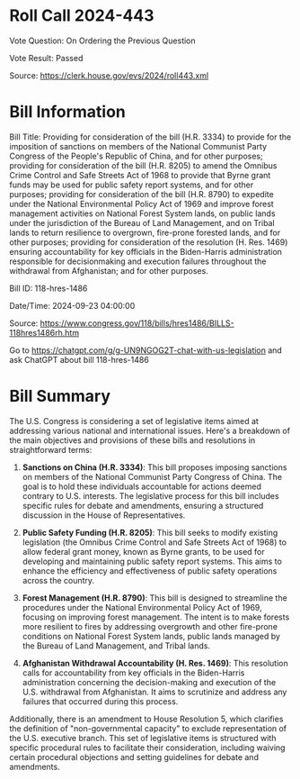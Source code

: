 # Roll Call 2024-443

Vote Question: On Ordering the Previous Question

Vote Result: Passed

Source: https://clerk.house.gov/evs/2024/roll443.xml

# Bill Information

Bill Title: Providing for consideration of the bill (H.R. 3334) to provide for the imposition of sanctions on members of the National Communist Party Congress of the People's Republic of China, and for other purposes; providing for consideration of the bill (H.R. 8205) to amend the Omnibus Crime Control and Safe Streets Act of 1968 to provide that Byrne grant funds may be used for public safety report systems, and for other purposes; providing for consideration of the bill (H.R. 8790) to expedite under the National Environmental Policy Act of 1969 and improve forest management activities on National Forest System lands, on public lands under the jurisdiction of the Bureau of Land Management, and on Tribal lands to return resilience to overgrown, fire-prone forested lands, and for other purposes; providing for consideration of the resolution (H. Res. 1469) ensuring accountability for key officials in the Biden-Harris administration responsible for decisionmaking and execution failures throughout the withdrawal from Afghanistan; and for other purposes.

Bill ID: 118-hres-1486

Date/Time: 2024-09-23 04:00:00

Source: https://www.congress.gov/118/bills/hres1486/BILLS-118hres1486rh.htm

Go to https://chatgpt.com/g/g-UN9NGOG2T-chat-with-us-legislation and ask ChatGPT about bill 118-hres-1486

# Bill Summary
The U.S. Congress is considering a set of legislative items aimed at addressing various national and international issues. Here's a breakdown of the main objectives and provisions of these bills and resolutions in straightforward terms:

1. **Sanctions on China (H.R. 3334)**: This bill proposes imposing sanctions on members of the National Communist Party Congress of China. The goal is to hold these individuals accountable for actions deemed contrary to U.S. interests. The legislative process for this bill includes specific rules for debate and amendments, ensuring a structured discussion in the House of Representatives.

2. **Public Safety Funding (H.R. 8205)**: This bill seeks to modify existing legislation (the Omnibus Crime Control and Safe Streets Act of 1968) to allow federal grant money, known as Byrne grants, to be used for developing and maintaining public safety report systems. This aims to enhance the efficiency and effectiveness of public safety operations across the country.

3. **Forest Management (H.R. 8790)**: This bill is designed to streamline the procedures under the National Environmental Policy Act of 1969, focusing on improving forest management. The intent is to make forests more resilient to fires by addressing overgrowth and other fire-prone conditions on National Forest System lands, public lands managed by the Bureau of Land Management, and Tribal lands.

4. **Afghanistan Withdrawal Accountability (H. Res. 1469)**: This resolution calls for accountability from key officials in the Biden-Harris administration concerning the decision-making and execution of the U.S. withdrawal from Afghanistan. It aims to scrutinize and address any failures that occurred during this process.

Additionally, there is an amendment to House Resolution 5, which clarifies the definition of "non-governmental capacity" to exclude representation of the U.S. executive branch. This set of legislative items is structured with specific procedural rules to facilitate their consideration, including waiving certain procedural objections and setting guidelines for debate and amendments.
